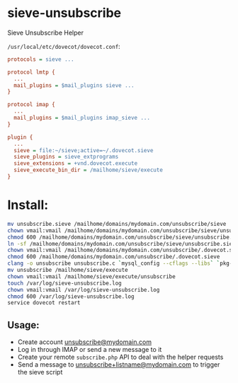 # sieve-unsubscribe
Sieve Unsubscribe Helper

`/usr/local/etc/dovecot/dovecot.conf`:
```ini
protocols = sieve ...

protocol lmtp {
  ...
  mail_plugins = $mail_plugins sieve ...
}

protocol imap {
  ...
  mail_plugins = $mail_plugins imap_sieve ...
}

plugin {
  ...
  sieve = file:~/sieve;active=~/.dovecot.sieve
  sieve_plugins = sieve_extprograms
  sieve_extensions = +vnd.dovecot.execute
  sieve_execute_bin_dir = /mailhome/sieve/execute
}
```

# Install:
```sh
mv unsubscribe.sieve /mailhome/domains/mydomain.com/unsubscribe/sieve
chown vmail:vmail /mailhome/domains/mydomain.com/unsubscribe/sieve/unsubscribe.sieve
chmod 600 /mailhome/domains/mydomain.com/unsubscribe/sieve/unsubscribe.sieve
ln -sf /mailhome/domains/mydomain.com/unsubscribe/sieve/unsubscribe.sieve /mailhome/domains/mydomain.com/unsubscribe/.dovecot.sieve
chown vmail:vmail /mailhome/domains/mydomain.com/unsubscribe/.dovecot.sieve
chmod 600 /mailhome/domains/mydomain.com/unsubscribe/.dovecot.sieve
clang -o unsubscribe unsubscribe.c `mysql_config --cflags --libs` `pkg-config --cflags --libs libcurl`
mv unsubscribe /mailhome/sieve/execute
chown vmail:vmail /mailhome/sieve/execute/unsubscribe
touch /var/log/sieve-unsubscribe.log
chown vmail:vmail /var/log/sieve-unsubscribe.log
chmod 600 /var/log/sieve-unsubscribe.log
service dovecot restart
```

## Usage:
- Create account unsubscribe@mydomain.com
- Log in through IMAP or send a new message to it
- Create your remote `subscribe.php` API to deal with the helper requests
- Send a message to unsubscribe+listname@mydomain.com to trigger the sieve script
